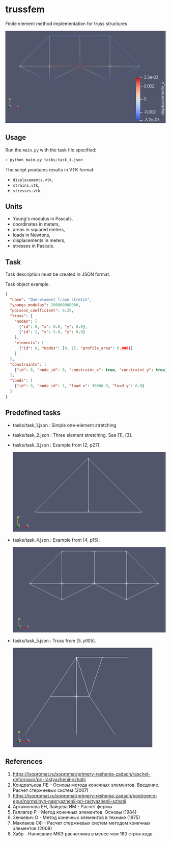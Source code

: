 # trussfem

Finite element method implementation for truss structures

![demo](doc/demo.PNG)

## Usage

Run the `main.py` with the task file specified:
```python
> python main.py tasks/task_1.json
```
The script produces results in VTK format:
- `displacements.vtk`,
- `strains.vtk`,
- `stresses.vtk`.

## Units

- Young's modulus in Pascals,
- coordinates in meters,
- areas in squared meters,
- loads in Newtons,
- displacements in meters,
- stresses in Pascals.

## Task

Task description must be created in JSON format.

Task object example.
```json
{
  "name": "One-element frame stretch",
  "youngs_modulus": 200000000000,
  "poisson_coefficient": 0.25,
  "truss": {
    "nodes": [
      {"id": 0, "x": 0.0, "y": 0.0},
      {"id": 1, "x": 5.0, "y": 0.0}
    ],
    "elements": [
      {"id": 0, "nodes": [0, 1], "profile_area": 0.0001}
    ]
  },
  "constraints": [
    {"id": 0, "node_id": 0, "constraint_x": true, "constraint_y": true}
  ],
  "loads": [
    {"id": 0, "node_id": 1, "load_x": 30000.0, "load_y": 0.0}
  ]
}
```

## Predefined tasks

- tasks/task_1.json : Simple one-element stretching
- tasks/task_2.json : Three element stretching. See [1], [3].
- tasks/task_3.json : Example from [2, p27].

  ![model3](doc/test3_model.PNG)

- tasks/task_4.json : Example from [4, p15].

  ![model4](doc/test4_model.PNG)

- tasks/task_5.json : Truss from [5, p105].

  ![model5](doc/test5_model.PNG)

## References

1. https://isopromat.ru/sopromat/primery-reshenia-zadach/raschet-deformacij/pri-rastyazhenii-szhatii
2. Кондратьева ЛЕ - Основы метода конечных элементов. Введение. Расчет стержневых систем (2007)
3. https://isopromat.ru/sopromat/primery-reshenia-zadach/postroenie-epur/normalnyh-napryazhenij-pri-rastyazhenii-szhatii
4. Артамонова ЕН, Зайцева ИМ - Расчет фермы
5. Галлагер Р - Метод конечных элементов. Основы (1984)
6. Зенкевич О - Метод конечных элементов в технике (1975)
7. Маклаков СФ - Расчет стержневых систем методом конечных элементов (2008)
8. Хабр - Написание МКЭ расчетчика в менее чем 180 строк кода
